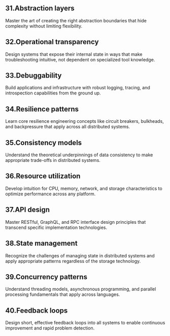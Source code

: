 ## 31.Abstraction layers
Master the art of creating the right abstraction boundaries that hide complexity without limiting flexibility.

## 32.Operational transparency
Design systems that expose their internal state in ways that make troubleshooting intuitive, not dependent on specialized tool knowledge.

## 33.Debuggability
Build applications and infrastructure with robust logging, tracing, and introspection capabilities from the ground up.

## 34.Resilience patterns
Learn core resilience engineering concepts like circuit breakers, bulkheads, and backpressure that apply across all distributed systems.

## 35.Consistency models 
Understand the theoretical underpinnings of data consistency to make appropriate trade-offs in distributed systems.

## 36.Resource utilization
Develop intuition for CPU, memory, network, and storage characteristics to optimize performance across any platform.

## 37.API design
Master RESTful, GraphQL, and RPC interface design principles that transcend specific implementation technologies.

## 38.State management
Recognize the challenges of managing state in distributed systems and apply appropriate patterns regardless of the storage technology.

## 39.Concurrency patterns
Understand threading models, asynchronous programming, and parallel processing fundamentals that apply across languages.

## 40.Feedback loops
Design short, effective feedback loops into all systems to enable continuous improvement and rapid problem detection.
